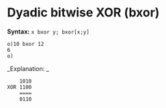 # Dyadic bitwise XOR (bxor)

**Syntax:** ``x bxor y; bxor[x;y]``

```o
o)10 bxor 12
6
o)
```

_Explanation:
_
```
    1010 
XOR 1100
    ====
    0110
```
